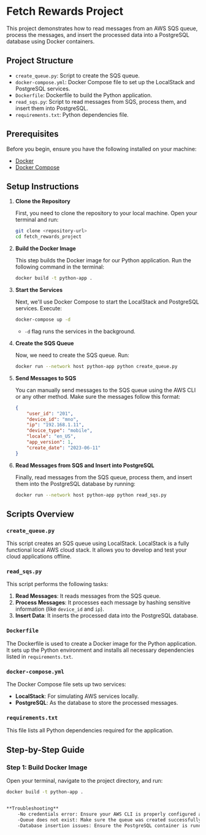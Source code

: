 # Fetch Rewards Project

This project demonstrates how to read messages from an AWS SQS queue, process the messages, and insert the processed data into a PostgreSQL database using Docker containers.

## Project Structure

- `create_queue.py`: Script to create the SQS queue.
- `docker-compose.yml`: Docker Compose file to set up the LocalStack and PostgreSQL services.
- `Dockerfile`: Dockerfile to build the Python application.
- `read_sqs.py`: Script to read messages from SQS, process them, and insert them into PostgreSQL.
- `requirements.txt`: Python dependencies file.

## Prerequisites

Before you begin, ensure you have the following installed on your machine:

- [Docker](https://docs.docker.com/get-docker/)
- [Docker Compose](https://docs.docker.com/compose/install/)

## Setup Instructions

1. **Clone the Repository**

   First, you need to clone the repository to your local machine. Open your terminal and run:

    ```sh
    git clone <repository-url>
    cd fetch_rewards_project
    ```

2. **Build the Docker Image**

   This step builds the Docker image for our Python application. Run the following command in the terminal:

    ```sh
    docker build -t python-app .
    ```

3. **Start the Services**

   Next, we'll use Docker Compose to start the LocalStack and PostgreSQL services. Execute:

    ```sh
    docker-compose up -d
    ```

    - `-d` flag runs the services in the background.

4. **Create the SQS Queue**

   Now, we need to create the SQS queue. Run:

    ```sh
    docker run --network host python-app python create_queue.py
    ```

5. **Send Messages to SQS**

   You can manually send messages to the SQS queue using the AWS CLI or any other method. Make sure the messages follow this format:

    ```json
    {
        "user_id": "201",
        "device_id": "mno",
        "ip": "192.168.1.11",
        "device_type": "mobile",
        "locale": "en_US",
        "app_version": 1,
        "create_date": "2023-06-11"
    }
    ```

6. **Read Messages from SQS and Insert into PostgreSQL**

   Finally, read messages from the SQS queue, process them, and insert them into the PostgreSQL database by running:

    ```sh
    docker run --network host python-app python read_sqs.py
    ```

## Scripts Overview

### `create_queue.py`

This script creates an SQS queue using LocalStack. LocalStack is a fully functional local AWS cloud stack. It allows you to develop and test your cloud applications offline.

### `read_sqs.py`

This script performs the following tasks:
1. **Read Messages**: It reads messages from the SQS queue.
2. **Process Messages**: It processes each message by hashing sensitive information (like `device_id` and `ip`).
3. **Insert Data**: It inserts the processed data into the PostgreSQL database.

### `Dockerfile`

The Dockerfile is used to create a Docker image for the Python application. It sets up the Python environment and installs all necessary dependencies listed in `requirements.txt`.

### `docker-compose.yml`

The Docker Compose file sets up two services:
- **LocalStack**: For simulating AWS services locally.
- **PostgreSQL**: As the database to store the processed messages.

### `requirements.txt`

This file lists all Python dependencies required for the application.

## Step-by-Step Guide

### Step 1: Build Docker Image

Open your terminal, navigate to the project directory, and run:

```sh
docker build -t python-app .


**Troubleshooting**
    -No credentials error: Ensure your AWS CLI is properly configured and LocalStack is running.
    -Queue does not exist: Make sure the queue was created successfully using create_queue.py.
    -Database insertion issues: Ensure the PostgreSQL container is running and accessible.